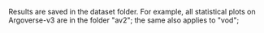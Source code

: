 Results are saved in the dataset folder. For example, all statistical plots on Argoverse-v3 are in the folder "av2"; the same also applies to "vod";
